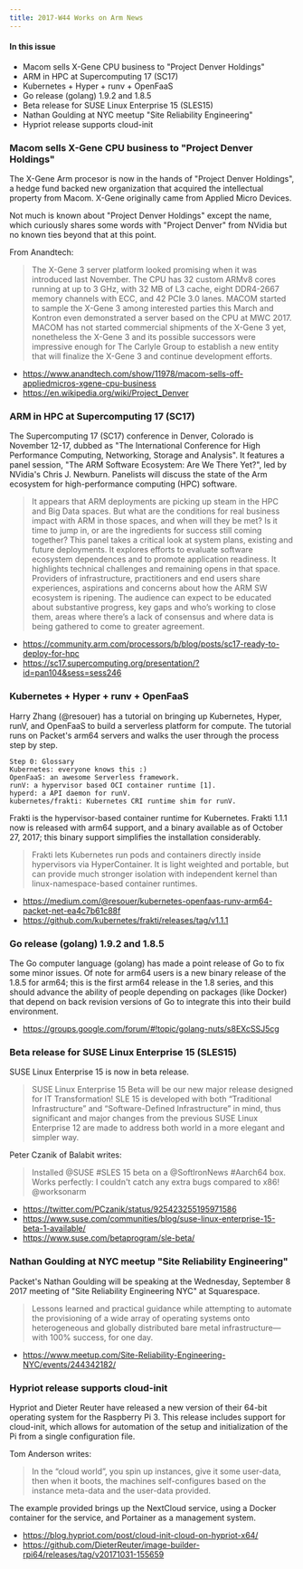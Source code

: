 ```yaml
---
title: 2017-W44 Works on Arm News
---
```


#### In this issue

* Macom sells X-Gene CPU business to "Project Denver Holdings"
* ARM in HPC at Supercomputing 17 (SC17)
* Kubernetes + Hyper + runv + OpenFaaS
* Go release (golang) 1.9.2 and 1.8.5
* Beta release for SUSE Linux Enterprise 15 (SLES15)
* Nathan Goulding at NYC meetup "Site Reliability Engineering"
* Hypriot release supports cloud-init

### Macom sells X-Gene CPU business to "Project Denver Holdings"

The X-Gene Arm procesor is now in the hands of "Project Denver Holdings",
a hedge fund backed new organization that acquired the intellectual
property from Macom. X-Gene originally came from Applied Micro Devices.

Not much is known about "Project Denver Holdings" except the name, which
curiously shares some words with "Project Denver" from NVidia but no
known ties beyond that at this point. 

From Anandtech:

> The X-Gene 3 server platform looked promising when it was introduced
last November. The CPU has 32 custom ARMv8 cores running at up to
3 GHz, with 32 MB of L3 cache, eight DDR4-2667 memory channels with
ECC, and 42 PCIe 3.0 lanes. MACOM started to sample the X-Gene 3
among interested parties this March and Kontron even demonstrated
a server based on the CPU at MWC 2017. MACOM has not started
commercial shipments of the X-Gene 3 yet, nonetheless the X-Gene 3
and its possible successors were impressive enough for The Carlyle
Group to establish a new entity that will finalize the X-Gene 3 and
continue development efforts.

* https://www.anandtech.com/show/11978/macom-sells-off-appliedmicros-xgene-cpu-business
* https://en.wikipedia.org/wiki/Project_Denver

### ARM in HPC at Supercomputing 17 (SC17)

The Supercomputing 17 (SC17) conference in Denver, Colorado is
November 12-17, dubbed as "The International Conference for High
Performance Computing, Networking, Storage and Analysis". It
features a panel session, 
"The ARM Software Ecosystem: Are We There Yet?", led by NVidia's
Chris J. Newburn. Panelists will discuss the state of the Arm 
ecosystem for high-performance computing (HPC) software.

> It appears that ARM deployments are picking up steam in the HPC
and Big Data spaces. But what are the conditions for real business
impact with ARM in those spaces, and when will they be met? Is it
time to jump in, or are the ingredients for success still coming
together? This panel takes a critical look at system plans, existing
and future deployments. It explores efforts to evaluate software
ecosystem dependences and to promote application readiness. It
highlights technical challenges and remaining opens in that space.
Providers of infrastructure, practitioners and end users share
experiences, aspirations and concerns about how the ARM SW ecosystem
is ripening. The audience can expect to be educated about substantive
progress, key gaps and who’s working to close them, areas where
there’s a lack of consensus and where data is being gathered to
come to greater agreement.

* https://community.arm.com/processors/b/blog/posts/sc17-ready-to-deploy-for-hpc
* https://sc17.supercomputing.org/presentation/?id=pan104&sess=sess246

### Kubernetes + Hyper + runv + OpenFaaS

Harry Zhang (@resouer) has a tutorial on bringing up 
Kubernetes, Hyper, runV, and OpenFaaS to build a serverless
platform for compute. The tutorial runs on Packet's
arm64 servers and walks the user through the process step by step.


```
Step 0: Glossary
Kubernetes: everyone knows this :)
OpenFaaS: an awesome Serverless framework.
runV: a hypervisor based OCI container runtime [1].
hyperd: a API daemon for runV.
kubernetes/frakti: Kubernetes CRI runtime shim for runV.
```

Frakti is the hypervisor-based container runtime for Kubernetes.
Frakti 1.1.1 now is released with arm64 support, and a binary
available as of October 27, 2017; this binary support simplifies
the installation considerably.

> Frakti lets Kubernetes run pods and containers directly inside
hypervisors via HyperContainer. It is light weighted and portable,
but can provide much stronger isolation with independent kernel
than linux-namespace-based container runtimes.

* https://medium.com/@resouer/kubernetes-openfaas-runv-arm64-packet-net-ea4c7b61c88f
* https://github.com/kubernetes/frakti/releases/tag/v1.1.1

### Go release (golang) 1.9.2 and 1.8.5

The Go computer language (golang) has made a point release of
Go to fix some minor issues. Of note for arm64 users is a new
binary release of the 1.8.5 for arm64; this is the first
arm64 release in the 1.8 series, and this should advance the
ability of people depending on packages (like Docker) that 
depend on back revision versions of Go to integrate this into
their build environment.

* https://groups.google.com/forum/#!topic/golang-nuts/s8EXcSSJ5cg

### Beta release for SUSE Linux Enterprise 15 (SLES15)

SUSE Linux Enterprise 15 is now in beta release.

> SUSE Linux Enterprise 15 Beta will be our new major release
designed for IT Transformation! SLE 15 is developed with both
“Traditional Infrastructure” and “Software-Defined Infrastructure”
in mind, thus significant and major changes from the previous SUSE
Linux Enterprise 12 are made to address both world in a more elegant
and simpler way.

Peter Czanik of Balabit writes:

> Installed @SUSE #SLES 15 beta on a @SoftIronNews #Aarch64 box.
Works perfectly: I couldn't catch any extra bugs compared to x86!
@worksonarm

* https://twitter.com/PCzanik/status/925423255195971586
* https://www.suse.com/communities/blog/suse-linux-enterprise-15-beta-1-available/
* https://www.suse.com/betaprogram/sle-beta/

### Nathan Goulding at NYC meetup "Site Reliability Engineering"

Packet's Nathan Goulding will be speaking at the Wednesday, September 8
2017 meeting of "Site Reliability Engineering NYC" at Squarespace.

> Lessons learned and practical guidance while attempting to automate
the provisioning of a wide array of operating systems onto heterogeneous
and globally distributed bare metal infrastructure—with 100% success,
for one day.

* https://www.meetup.com/Site-Reliability-Engineering-NYC/events/244342182/

### Hypriot release supports cloud-init

Hypriot and Dieter Reuter have released a new version of their
64-bit operating system for the Raspberry Pi 3. This release 
includes support for cloud-init, which allows for automation
of the setup and initialization of the Pi from a single configuration
file. 
 
Tom Anderson writes:

> In the “cloud world”, you spin up instances, give it some
user-data, then when it boots, the machines self-configures based
on the instance meta-data and the user-data provided.

The example provided brings up the NextCloud service, using a Docker
container for the service, and Portainer as a management system.

* https://blog.hypriot.com/post/cloud-init-cloud-on-hypriot-x64/
* https://github.com/DieterReuter/image-builder-rpi64/releases/tag/v20171031-155659
